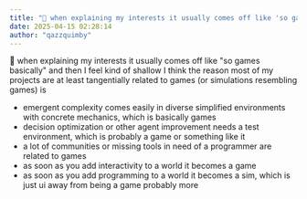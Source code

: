 ```yaml
---
title: "💭 when explaining my interests it usually comes off like 'so games basically' and then..."
date: 2025-04-15 02:28:14
author: "qazzquimby"
---
```


💭 when explaining my interests it usually comes off like "so games basically" and then I feel kind of shallow
I think the reason most of my projects are at least tangentially related to games (or simulations resembling games) is
- emergent complexity comes easily in diverse simplified environments with concrete mechanics, which is basically games
- decision optimization or other agent improvement needs a test environment, which is probably a game or something like it
- a lot of communities or missing tools in need of a programmer are related to games
- as soon as you add interactivity to a world it becomes a game
- as soon as you add programming to a world it becomes a sim, which is just ui away from being a game
probably more